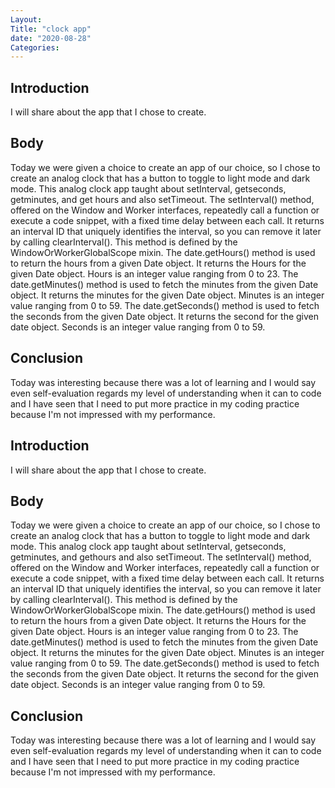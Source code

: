 ```yaml
---
Layout: 
Title: "clock app"
date: "2020-08-28"
Categories:
---
```


## Introduction

I will share about the app that I chose to create.

## Body

Today we were given a choice to create an app of our choice, so I chose to create an analog clock that has a button to toggle to light mode and dark mode. This analog clock app taught about setInterval, getseconds, getminutes, and get hours and also setTimeout.
The setInterval() method, offered on the Window and Worker interfaces, repeatedly call a function or execute a code snippet, with a fixed time delay between each call. It returns an interval ID that uniquely identifies the interval, so you can remove it later by calling clearInterval(). This method is defined by the WindowOrWorkerGlobalScope mixin.
The date.getHours() method is used to return the hours from a given Date object. It returns the Hours for the given Date object. Hours is an integer value ranging from 0 to 23.
The date.getMinutes() method is used to fetch the minutes from the given Date object. It returns the minutes for the given Date object. Minutes is an integer value ranging from 0 to 59.
The date.getSeconds() method is used to fetch the seconds from the given Date object. It returns the second for the given date object. Seconds is an integer value ranging from 0 to 59.

## Conclusion 

Today was interesting because there 
was a lot of learning and  I would say even self-evaluation regards my level of understanding when it can to code and I have seen that I need to put more practice in my coding practice because I'm not impressed with my performance.
## Introduction

I will share about the app that I chose to create.

## Body

Today we were given a choice to create an app of our choice, so I chose to create an analog clock that has a button to toggle to light mode and dark mode. This analog clock app taught about setInterval, getseconds, getminutes, and gethours and also setTimeout.
The setInterval() method, offered on the Window and Worker interfaces, repeatedly call a function or execute a code snippet, with a fixed time delay between each call. It returns an interval ID that uniquely identifies the interval, so you can remove it later by calling clearInterval(). This method is defined by the WindowOrWorkerGlobalScope mixin.
The date.getHours() method is used to return the hours from a given Date object. It returns the Hours for the given Date object. Hours is an integer value ranging from 0 to 23.
The date.getMinutes() method is used to fetch the minutes from the given Date object. It returns the minutes for the given Date object. Minutes is an integer value ranging from 0 to 59.
The date.getSeconds() method is used to fetch the seconds from the given Date object. It returns the second for the given date object. Seconds is an integer value ranging from 0 to 59.

## Conclusion 

Today was interesting because there 
was a lot of learning and  I would say even self-evaluation regards my level of understanding when it can to code and I have seen that I need to put more practice in my coding practice because I'm not impressed with my performance.